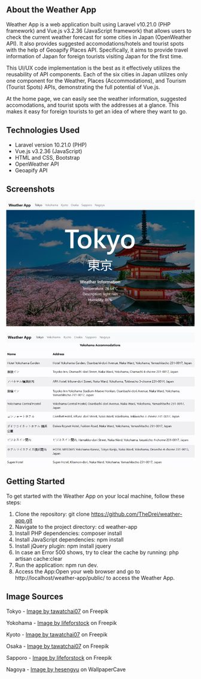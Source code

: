 ## About the Weather App
Weather App is a web application built using Laravel v10.21.0 (PHP framework) and Vue.js v3.2.36 (JavaScript framework) that allows users to check the current weather forecast for some cities in Japan (OpenWeather API). It also provides suggested accomodations/hotels and tourist spots with the help of Geoapify Places API. Specifically, it aims to provide travel information of Japan for foreign tourists visiting Japan for the first time.

This UI/UX code implementation is the best as it effectively utilizes the reusability of API components. Each of the six cities in Japan utilizes only one component for the Weather, Places (Accommodations), and Tourism (Tourist Spots) APIs, demonstrating the full potential of Vue.js. 

At the home page, we can easily see the weather information, suggested accomodations, and tourist spots with the addresses at a glance. This makes it easy for foreign tourists to get an idea of where they want to go.

## Technologies Used
<ul>
    <li>Laravel version 10.21.0 (PHP)</li>
    <li>Vue.js v3.2.36 (JavaScript)</li>
    <li>HTML and CSS, Bootstrap</li>
    <li>OpenWeather API</li>
    <li>Geoapify API</li>
</ul>

## Screenshots

<p align="center">
  <img src="/screenshots/weather-app-screenshot-1.jpg" alt="Weather App Screenshot 1">
</p>

<p align="center">
  <img src="/screenshots/weather-app-screenshot-2.jpg" alt="Weather App Screenshot 2">
</p>


## Getting Started
To get started with the Weather App on your local machine, follow these steps:
1. Clone the repository: git clone https://github.com/TheDrei/weather-app.git
2. Navigate to the project directory: cd weather-app
3. Install PHP dependencies: composer install 
4. Install JavaScript dependencies: npm install 
5. Install jQuery plugin: npm install jquery
6. In case an Error 500 shows, try to clear the cache by running: php artisan cache:clear
7. Run the application: npm run dev.
8. Access the App:Open your web browser and go to http://localhost/weather-app/public/ to access the Weather App.

## Image Sources 
Tokyo - <a href="https://www.freepik.com/free-photo/cherry-blossoms-spring-chureito-pagoda-fuji-mountain-japan_10824511.htm#query=tokyo&position=0&from_view=search&track=sph">Image by tawatchai07</a> on Freepik

Yokohama - <a href="https://www.freepik.com/free-photo/yokohama-skyline-city_3983393.htm#query=yokohama&position=0&from_view=search&track=sph">Image by lifeforstock</a> on Freepik

Kyoto - <a href="https://www.freepik.com/free-photo/yasaka-pagoda-sannen-zaka-street-kyoto-japan_10695381.htm#query=kyoto&position=0&from_view=search&track=sph">Image by tawatchai07</a> on Freepik

Osaka - <a href="https://www.freepik.com/free-photo/cherry-blossoms-castle-himeji-japan_10824394.htm#query=osaka&position=1&from_view=search&track=sph">Image by tawatchai07</a> on Freepik

Sapporo - <a href="https://www.freepik.com/free-photo/beautiful-architecture-building-with-mountain-landscape-winter-season-sapporo-city-hokkaido-japan_4097423.htm#query=sapporo&position=0&from_view=search&track=sph">Image by lifeforstock</a> on Freepik

Nagoya - <a href="https://wallpapercave.com/w/wp8846479">Image by hesengyu</a> on WallpaperCave
